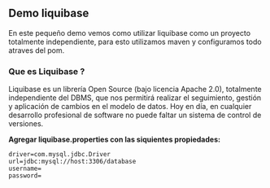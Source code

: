 ## Demo liquibase
En este pequeño demo vemos como utilizar liquibase como un proyecto totalmente independiente, para esto utilizamos maven y configuramos todo atraves del pom.

### Que es Liquibase ?
Liquibase es un librería Open Source (bajo licencia Apache 2.0), totalmente independiente del DBMS, que nos permitirá realizar el seguimiento, gestión y aplicación de cambios en el modelo de datos. Hoy en día, en cualquier desarrollo profesional de software no puede faltar un sistema de control de versiones.

**Agregar liquibase.properties con las siquientes propiedades:**

```
driver=com.mysql.jdbc.Driver
url=jdbc:mysql://host:3306/database
username=
password=
```






